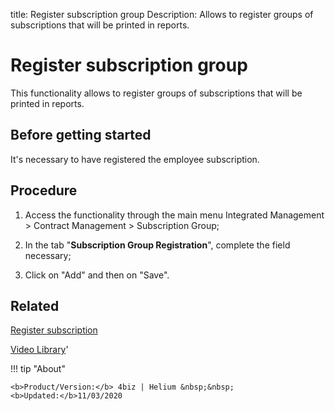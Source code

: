 title: Register subscription group
Description: Allows to register groups of subscriptions that will be printed in reports.
# Register subscription group

This functionality allows to register groups of subscriptions that will be printed in reports.

Before getting started
--------------------------

It's necessary to have registered the employee subscription.

Procedure
-------------

1.  Access the functionality through the main menu Integrated Management \>
    Contract Management \> Subscription Group;

2.  In the tab "**Subscription Group Registration**", complete the field
    necessary;

3.  Click on "Add" and then on "Save".

Related
-----------

[Register subscription](/en-us/4biz-helium/additional-features/contract-management/configuration/register-subscription.html)

<i class='fa fa-youtube-play  fa-2x' style='color:#97ce17;vertical-align: middle;'> </i> [Video Library](https://www.youtube.com/playlist?list=PLB5qK2uzf2ROEeoHh3EbsZJxjr9hJSLIV)'

!!! tip "About"

    <b>Product/Version:</b> 4biz | Helium &nbsp;&nbsp;
    <b>Updated:</b>11/03/2020
